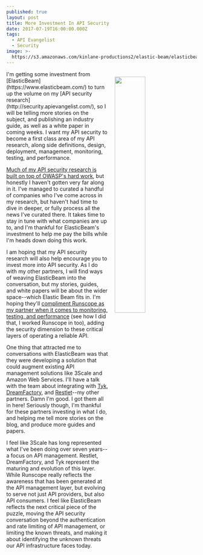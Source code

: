 ```yaml
---
published: true
layout: post
title: More Investment In API Security
date: 2017-07-19T16:00:00.000Z
tags:
  - API Evangelist
  - Security
image: >-
  https://s3.amazonaws.com/kinlane-productions2/elastic-beam/elasticbeam-security.png
---
```

<p><a href="https://www.elasticbeam.com/"><img src="https://s3.amazonaws.com/kinlane-productions2/elastic-beam/elasticbeam-security.png" align="right" width="40%" style="padding: 15px;" /></a></p>I'm getting some investment from [ElasticBeam](https://www.elasticbeam.com/) to turn up the volume on my [API security research](http://security.apievangelist.com/), so I will be telling more stories on the subject, and publishing an industry guide, as well as a white paper in coming weeks. I want my API security to become a first class area of my API research, along side definitions, design, deployment, management, monitoring, testing, and performance.

[Much of my API security research is built on top of OWASP's hard work](https://www.owasp.org/index.php/OWASP_API_Security_Project), but honestly I haven't gotten very far along in it. I've managed to curated a handful of companies who I've come across in my research, but haven't had time to dive in deeper, or fully process all the news I've curated there. It takes time to stay in tune with what companies are up to, and I'm thankful for ElasticBeam's investment to help me pay the bills while I'm heads down doing this work.

I am hoping that my API security research will also help encourage you to invest more into API security. As I do with my other partners, I will find ways of weaving ElasticBeam into the conversation, but my stories, guides, and white papers will be about the wider space--which Elastic Beam fits in. I'm hoping they'll [compliment Runscope as my partner when it comes to monitoring, testing, and performance](http://apis.how/8nlsropidv) (see how I did that, I worked Runscope in too), adding the security dimension to these critical layers of operating a reliable API.

One thing that attracted me to conversations with ElasticBeam was that they were developing a solution that could augment existing API management solutions like 3Scale and Amazon Web Services. I'll have a talk with the team about integrating with [Tyk](http://apis.how/zflfesymzk), [DreamFactory](http://apis.how/bgdteovduo), and [Restlet](http://apis.how/5ytnitnakm)--my other partners. Damn I'm good. I got them all in here! Seriously though, I'm thankful for these partners investing in what I do, and helping me tell more stories on the blog, and produce more guides and papers.

I feel like 3Scale has long represented what I've been doing over seven years--a focus on API management. Restlet, DreamFactory, and Tyk represent the maturing and evolution of this layer. While Runscope really reflects the awareness that has been generated at the API management layer, but evolving to serve not just API providers, but also API consumers. I feel like ElasticBeam reflects the next critical piece of the puzzle, moving the API security conversation beyond the authentication and rate limiting of API management, or limiting the known threats, and making it about identifying the unknown threats our API infrastructure faces today.
